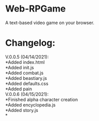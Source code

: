 # Web-RPGame
A text-based video game on your browser.  

# Changelog: 
V.0.0.5 (04/14/2021):  
	*Added index.html  
	*Added init.js  
	*Added combat.js  
	*Added beastiary.js  
	*Added defaults.css  
	*Added pain  
V.0.0.6 (04/15/2021):  
	*Finished alpha character creation  
	*Added encyclopedia.js  
	*Added story.js  
	*